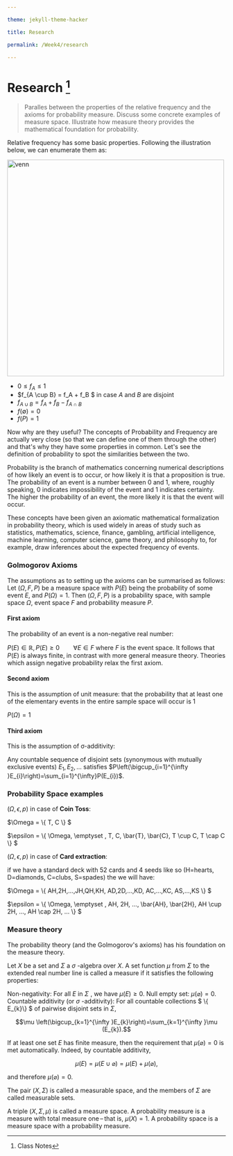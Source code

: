 ```yaml
---

theme: jekyll-theme-hacker

title: Research

permalink: /Week4/research

---
```


# Research [^1]
> Paralles between the properties of the relative frequency and the axioms for probability measure. Discuss some concrete examples of measure space. Illustrate how measure theory provides the mathematical foundation for probability.

Relative frequency has some basic properties. Following the illustration below, we can enumerate them as:

<img width="500" alt="venn" src="https://user-images.githubusercontent.com/105921751/197346577-2b79d58f-6a69-4a19-aa29-946fbbc6621e.jpg">

+ $0\leq f_A \leq 1$
+ $f_{A \cup B} = f_A + f_B $ in case $A$ and $B$ are disjoint
+ $f_{A \cup B} = f_A + f_B - f_{A \cap B}$
+ $f( \emptyset ) = 0$
+ $f(P) = 1$

Now why are they useful? The concepts of Probability and Frequency are actually very close (so that we can define one of them through the other) and that's why they have some properties in common. Let's see the definition of probability to spot the similarities between the two. 

Probability is the branch of mathematics concerning numerical descriptions of how likely an event is to occur, or how likely it is that a proposition is true. The probability of an event is a number between 0 and 1, where, roughly speaking, 0 indicates impossibility of the event and 1 indicates certainty. The higher the probability of an event, the more likely it is that the event will occur.

These concepts have been given an axiomatic mathematical formalization in probability theory, which is used widely in areas of study such as statistics, mathematics, science, finance, gambling, artificial intelligence, machine learning, computer science, game theory, and philosophy to, for example, draw inferences about the expected frequency of events.

### Golmogorov Axioms

The assumptions as to setting up the axioms can be summarised as follows: Let $(\Omega, F, P)$ be a measure space with $P(E)$ being the probability of some event $E$, and $P(\Omega )=1$. Then $(\Omega, F, P)$ is a probability space, with sample space $\Omega$, event space $F$ and probability measure $P$.

#### First axiom

The probability of an event is a non-negative real number:

$P(E)\in \mathbb {R} , P(E)\geq 0\qquad \forall E\in F$ where $F$ is the event space. It follows that $P(E)$ is always finite, in contrast with more general measure theory. Theories which assign negative probability relax the first axiom.

#### Second axiom

This is the assumption of unit measure: that the probability that at least one of the elementary events in the entire sample space will occur is $1$

$P(\Omega )=1$

#### Third axiom
This is the assumption of σ-additivity:

Any countable sequence of disjoint sets (synonymous with mutually exclusive events) $E_{1},E_{2},\ldots$ satisfies $P\left(\bigcup_{i=1}^{\infty }E_{i}\right)=\sum_{i=1}^{\infty}P(E_{i})$.

### Probability Space examples

$(\Omega , \epsilon, p)$ in case of **Coin Toss**:

$\Omega = \\{ T, C \\} $

$\epsilon = \\{ \Omega, \emptyset , T, C, \bar{T}, \bar{C}, T \cup C, T \cap C \\} $

$(\Omega , \epsilon, p)$ in case of **Card extraction**:

if we have a standard deck with 52 cards and 4 seeds like so (H=hearts, D=diamonds, C=clubs, S=spades) the we will have:

$\Omega = \\{ AH,2H,...,JH,QH,KH, AD,2D,...,KD, AC,...,KC, AS,...,KS \\} $

$\epsilon = \\{ \Omega, \emptyset , AH, 2H, ..., \bar{AH}, \bar{2H}, AH \cup 2H, ..., AH \cap 2H, ... \\} $

### Measure theory

The probability theory (and the Golmogorov's axioms) has his foundation on the measure theory.

Let $X$ be a set and $\Sigma$  a $\sigma$ -algebra over $X$. A set function $\mu$  from $\Sigma$  to the extended real number line is called a measure if it satisfies the following properties:

Non-negativity: For all $E$ in $\Sigma$ , we have $\mu (E)\geq 0$.
Null empty set: $\mu (\varnothing )=0$.
Countable additivity (or $\sigma$ -additivity): For all countable collections $ \\{ E_{k}\\} $ of pairwise disjoint sets in $\Sigma$,

$$\mu \left(\bigcup_{k=1}^{\infty }E_{k}\right)=\sum_{k=1}^{\infty }\mu (E_{k}).$$

If at least one set $E$ has finite measure, then the requirement that $\mu (\varnothing )=0$ is met automatically. Indeed, by countable additivity,

$$\mu (E)=\mu (E\cup \varnothing )=\mu (E)+\mu (\varnothing ),$$

and therefore $\mu (\varnothing )=0$.

The pair $(X,\Sigma )$ is called a measurable space, and the members of $\Sigma$  are called measurable sets.

A triple $(X,\Sigma ,\mu )$ is called a measure space. A probability measure is a measure with total measure one – that is, $\mu (X)=1$. A probability space is a measure space with a probability measure.

[^1]: Class Notes
